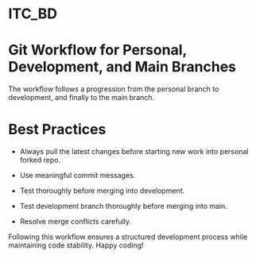 # ITC_BD
# Git Workflow for Personal, Development, and Main Branches
The workflow follows a progression from the personal branch to development, and finally to the main branch.

# Best Practices

* Always pull the latest changes before starting new work into personal forked repo.

* Use meaningful commit messages.

* Test thoroughly before merging into development.

* Test development branch thoroughly before merging into main.

* Resolve merge conflicts carefully.

Following this workflow ensures a structured development process while maintaining code stability. Happy coding!

